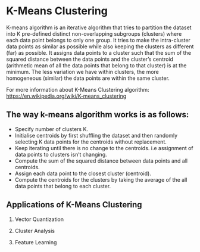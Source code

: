 # K-Means Clustering

K-means algorithm is an iterative algorithm that tries to partition the dataset into K pre-defined distinct non-overlapping subgroups (clusters) where each data point belongs to only one group. 
It tries to make the intra-cluster data points as similar as possible while also keeping the clusters as different (far) as possible. It assigns data points to a cluster such that the sum of the squared distance between the data points and the cluster’s centroid (arithmetic mean of all the data points that belong to that cluster) is at the minimum. 
The less variation we have within clusters, the more homogeneous (similar) the data points are within the same cluster.

For more information about K-Means Clustering algorithm: https://en.wikipedia.org/wiki/K-means_clustering

## The way k-means algorithm works is as follows:
- Specify number of clusters K.
- Initialise centroids by first shuffling the dataset and then randomly selecting K data points for the centroids without replacement.
- Keep iterating until there is no change to the centroids. i.e assignment of data points to clusters isn’t changing.
- Compute the sum of the squared distance between data points and all centroids.
- Assign each data point to the closest cluster (centroid).
- Compute the centroids for the clusters by taking the average of the all data points that belong to each cluster.

## Applications of K-Means Clustering

1) Vector Quantization

2) Cluster Analysis

3) Feature Learning
